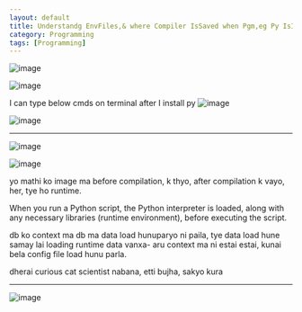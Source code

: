 ```yaml
---
layout: default
title: Understandg EnvFiles,& where Compiler IsSaved when Pgm,eg Py IsInstalled + Lib n Framework Diff
category: Programming
tags: [Programming]
---
```


![image](https://github.com/user-attachments/assets/50e02731-7c16-4781-8ccd-da93ce1de499)

![image](https://github.com/sbibek086/write-the-docs/assets/11883023/b9cd3484-1216-49a6-9736-7ac89709cf2e)

I can type below cmds on terminal after I install py
![image](https://github.com/sbibek086/write-the-docs/assets/11883023/90b50ca3-7fc0-4a9a-848a-e2e6b2120a1c)

![image](https://github.com/sbibek086/write-the-docs/assets/11883023/9f1b228a-3e92-4ec3-89c1-88d2bdff3ded)

---
![image](https://github.com/sbibek086/write-the-docs/assets/11883023/f42dcea3-19a1-427c-8738-a8c20e03a565)

![image](https://github.com/sbibek086/write-the-docs/assets/11883023/3793d843-fee7-4025-b0f8-cffedd527db5)

yo mathi ko image ma before compilation, k thyo, after compilation k vayo, her, tye ho runtime.

When you run a Python script, the Python interpreter is loaded, along with any necessary libraries (runtime environment), before executing the script.

db ko context ma db ma data load hunuparyo ni paila, tye data load hune samay lai loading runtime data vanxa- aru context ma ni estai estai, kunai bela config file load hunu parla.

 dherai curious cat scientist nabana, etti bujha, sakyo kura
 
---
![image](https://github.com/user-attachments/assets/cf6753d7-9cda-4f14-87a0-f88dae1908cb)
